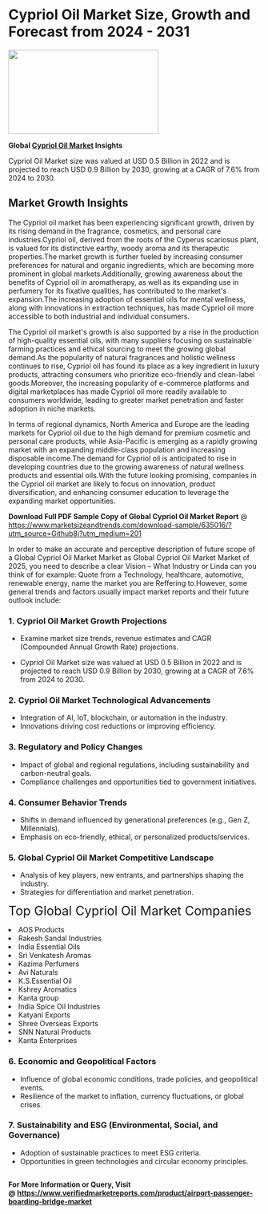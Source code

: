 <H1>Cypriol Oil Market Size, Growth and Forecast from 2024 - 2031</H1><img class="aligncenter size-medium wp-image-584254" src="https://thirdeyenews.in/wp-content/uploads/2024/09/Global-Market-Research-300x168.jpeg" alt="" width="300" height="168" /><p><strong>Global&nbsp;<a href="https://www.marketsizeandtrends.com/download-sample/635016/?utm_source=Github8j?utm_medium=201">Cypriol Oil Market</a> Insights</strong></p><p>Cypriol Oil Market size was valued at USD 0.5 Billion in 2022 and is projected to reach USD 0.9 Billion by 2030, growing at a CAGR of 7.6% from 2024 to 2030.</p><p><h2>Market Growth Insights</h2> <p>The Cypriol oil market has been experiencing significant growth, driven by its rising demand in the fragrance, cosmetics, and personal care industries.Cypriol oil, derived from the roots of the Cyperus scariosus plant, is valued for its distinctive earthy, woody aroma and its therapeutic properties.The market growth is further fueled by increasing consumer preferences for natural and organic ingredients, which are becoming more prominent in global markets.Additionally, growing awareness about the benefits of Cypriol oil in aromatherapy, as well as its expanding use in perfumery for its fixative qualities, has contributed to the market's expansion.The increasing adoption of essential oils for mental wellness, along with innovations in extraction techniques, has made Cypriol oil more accessible to both industrial and individual consumers.</p> <p>The Cypriol oil market's growth is also supported by a rise in the production of high-quality essential oils, with many suppliers focusing on sustainable farming practices and ethical sourcing to meet the growing global demand.As the popularity of natural fragrances and holistic wellness continues to rise, Cypriol oil has found its place as a key ingredient in luxury products, attracting consumers who prioritize eco-friendly and clean-label goods.Moreover, the increasing popularity of e-commerce platforms and digital marketplaces has made Cypriol oil more readily available to consumers worldwide, leading to greater market penetration and faster adoption in niche markets.</p> <p>In terms of regional dynamics, North America and Europe are the leading markets for Cypriol oil due to the high demand for premium cosmetic and personal care products, while Asia-Pacific is emerging as a rapidly growing market with an expanding middle-class population and increasing disposable income.The demand for Cypriol oil is anticipated to rise in developing countries due to the growing awareness of natural wellness products and essential oils.With the future looking promising, companies in the Cypriol oil market are likely to focus on innovation, product diversification, and enhancing consumer education to leverage the expanding market opportunities.</p> <p></p><p><span class=""><strong>Download Full PDF Sample Copy of Global Cypriol Oil Market Report</strong> @ <a href="https://www.marketsizeandtrends.com/download-sample/635016/?utm_source=Github8j?utm_medium=201" target="_blank">https://www.marketsizeandtrends.com/download-sample/635016/?utm_source=Github8j?utm_medium=201</a></span></p><p>In order to make an accurate and perceptive description of future scope of a Global&nbsp;Cypriol Oil Market Market as Global&nbsp;Cypriol Oil Market Market of 2025, you need to describe a clear Vision &ndash; What Industry or Linda can you think of for example: Quote from a Technology, healthcare, automotive, renewable energy, name the market you are Reffering to.However, some general trends and factors usually impact market reports and their future outlook include:</p><h3>1.&nbsp;<strong>Cypriol Oil Market Growth Projections</strong></h3><ul><li>Examine market size trends, revenue estimates and CAGR (Compounded Annual Growth Rate) projections.</li><li><p>Cypriol Oil Market size was valued at USD 0.5 Billion in 2022 and is projected to reach USD 0.9 Billion by 2030, growing at a CAGR of 7.6% from 2024 to 2030.</p></li></ul><h3>2.&nbsp;<strong>Cypriol Oil Market Technological Advancements</strong></h3><ul><li>Integration of AI, IoT, blockchain, or automation in the industry.</li><li>Innovations driving cost reductions or improving efficiency.</li></ul><h3>3.&nbsp;<strong>Regulatory and Policy Changes</strong></h3><ul><li>Impact of global and regional regulations, including sustainability and carbon-neutral goals.</li><li>Compliance challenges and opportunities tied to government initiatives.</li></ul><h3>4.&nbsp;<strong>Consumer Behavior Trends</strong></h3><ul><li>Shifts in demand influenced by generational preferences (e.g., Gen Z, Millennials).</li><li>Emphasis on eco-friendly, ethical, or personalized products/services.</li></ul><h3>5.&nbsp;<strong>Global Cypriol Oil Market Competitive Landscape</strong></h3><ul><li>Analysis of key players, new entrants, and partnerships shaping the industry.</li><li>Strategies for differentiation and market penetration.</li></ul><p data-pm-slice="1 1 []"><span style="color: inherit; font-family: inherit; font-size: 25px;">Top Global Cypriol Oil Market Companies</span></p><div class="" data-test-id=""><p><li>AOS Products</li><li> Rakesh Sandal Industries</li><li> India Essential Oils</li><li> Sri Venkatesh Aromas</li><li> Kazima Perfumers</li><li> Avi Naturals</li><li> K.S.Essential Oil</li><li> Kshrey Aromatics</li><li> Kanta group</li><li> India Spice Oil Industries</li><li> Katyani Exports</li><li> Shree Overseas Exports</li><li> SNN Natural Products</li><li> Kanta Enterprises</li></p></div><h3>6.&nbsp;<strong>Economic and Geopolitical Factors</strong></h3><ul><li>Influence of global economic conditions, trade policies, and geopolitical events.</li><li>Resilience of the market to inflation, currency fluctuations, or global crises.</li></ul><h3>7.&nbsp;<strong>Sustainability and ESG (Environmental, Social, and Governance)</strong></h3><ul><li>Adoption of sustainable practices to meet ESG criteria.</li><li>Opportunities in green technologies and circular economy principles.</li></ul><h2><strong style="font-size: 14px;">For More Information or Query, Visit @&nbsp;</strong><a style="background-color: #ffffff; font-size: 14px;" href="https://www.marketsizeandtrends.com/report/cypriol-oil-market/" target="_blank">https://www.verifiedmarketreports.com/product/airport-passenger-boarding-bridge-market</a></h2>
